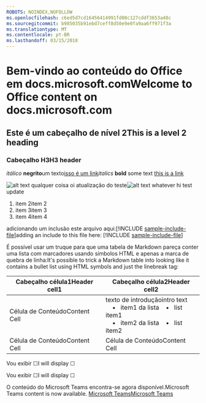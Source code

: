 ```yaml
---
ROBOTS: NOINDEX,NOFOLLOW
ms.openlocfilehash: c6ed5d7cd16456414991fd08c127cddf3653a40c
ms.sourcegitcommit: b985035b91ebd7ceff8d50e9e0fa9aa6ff971f3a
ms.translationtype: MT
ms.contentlocale: pt-BR
ms.lasthandoff: 03/15/2018
---
```

# <a name="welcome-to-office-content-on-docsmicrosoftcom"></a><span data-ttu-id="80115-101">Bem-vindo ao conteúdo do Office em docs.microsoft.com</span><span class="sxs-lookup"><span data-stu-id="80115-101">Welcome to Office content on docs.microsoft.com</span></span>
## <a name="this-is-a-level-2-heading"></a><span data-ttu-id="80115-102">Este é um cabeçalho de nível 2</span><span class="sxs-lookup"><span data-stu-id="80115-102">This is a level 2 heading</span></span>
### <a name="h3-header"></a><span data-ttu-id="80115-103">Cabeçalho H3</span><span class="sxs-lookup"><span data-stu-id="80115-103">H3 header</span></span>

<span data-ttu-id="80115-104">*itálico*
**negrito**um texto[isso é um link](Office-365-groups.md)</span><span class="sxs-lookup"><span data-stu-id="80115-104">*italics*
**bold** some text [this is a link](Office-365-groups.md)</span></span>

<span data-ttu-id="80115-105">![alt text qualquer coisa](media/Overview-Microsoft-Teams-image1.png) oi atualização do teste</span><span class="sxs-lookup"><span data-stu-id="80115-105">![alt text whatever](media/Overview-Microsoft-Teams-image1.png) hi test update</span></span>
1. <span data-ttu-id="80115-106">item 2</span><span class="sxs-lookup"><span data-stu-id="80115-106">item 2</span></span>
2. <span data-ttu-id="80115-107">item 3</span><span class="sxs-lookup"><span data-stu-id="80115-107">item 3</span></span>
3. <span data-ttu-id="80115-108">item 4</span><span class="sxs-lookup"><span data-stu-id="80115-108">item 4</span></span>


<span data-ttu-id="80115-109">adicionando um inclusão este arquivo aqui:[!INCLUDE [sample-include-file](includes/sample-include-file.md)]</span><span class="sxs-lookup"><span data-stu-id="80115-109">adding an include to this file here: [!INCLUDE [sample-include-file](includes/sample-include-file.md)]</span></span>


<span data-ttu-id="80115-110">É possível usar um truque para que uma tabela de Markdown pareça conter uma lista com marcadores usando símbolos HTML e apenas a marca de quebra de linha:</span><span class="sxs-lookup"><span data-stu-id="80115-110">It's possible to trick a Markdown table into looking like it contains a bullet list using HTML symbols and just the linebreak tag:</span></span>

| <span data-ttu-id="80115-111">Cabeçalho célula1</span><span class="sxs-lookup"><span data-stu-id="80115-111">Header cell1</span></span> | <span data-ttu-id="80115-112">Cabeçalho célula2</span><span class="sxs-lookup"><span data-stu-id="80115-112">Header cell2</span></span> |
| ---          | ---          |
| <span data-ttu-id="80115-113">Célula de Conteúdo</span><span class="sxs-lookup"><span data-stu-id="80115-113">Content Cell</span></span> |<span data-ttu-id="80115-114">texto de introdução</span><span class="sxs-lookup"><span data-stu-id="80115-114">intro text</span></span> <br><span data-ttu-id="80115-115">&nbsp;&nbsp;&nbsp; &bull;&nbsp;&nbsp; item1 da lista</span><span class="sxs-lookup"><span data-stu-id="80115-115">&nbsp;&nbsp;&nbsp; &bull;&nbsp;&nbsp; list item1</span></span><br> <span data-ttu-id="80115-116">&nbsp;&nbsp;&nbsp; &bull;&nbsp;&nbsp; item2 da lista</span><span class="sxs-lookup"><span data-stu-id="80115-116">&nbsp;&nbsp;&nbsp; &bull;&nbsp;&nbsp; list item2</span></span>     |
| <span data-ttu-id="80115-117">Célula de Conteúdo</span><span class="sxs-lookup"><span data-stu-id="80115-117">Content Cell</span></span> | <span data-ttu-id="80115-118">Célula de Conteúdo</span><span class="sxs-lookup"><span data-stu-id="80115-118">Content Cell</span></span> |

<p><span data-ttu-id="80115-119">Vou exibir &#9744;</span><span class="sxs-lookup"><span data-stu-id="80115-119">I will display &#9744;</span></span></p>
<p><span data-ttu-id="80115-120">Vou exibir &#x2610;</span><span class="sxs-lookup"><span data-stu-id="80115-120">I will display &#x2610;</span></span></p>


<span data-ttu-id="80115-121">O conteúdo do Microsoft Teams encontra-se agora disponível.</span><span class="sxs-lookup"><span data-stu-id="80115-121">Microsoft Teams content is now available.</span></span>
[<span data-ttu-id="80115-122">Microsoft Teams</span><span class="sxs-lookup"><span data-stu-id="80115-122">Microsoft Teams</span></span>](https://docs.microsoft.com/MicrosoftTeams)
